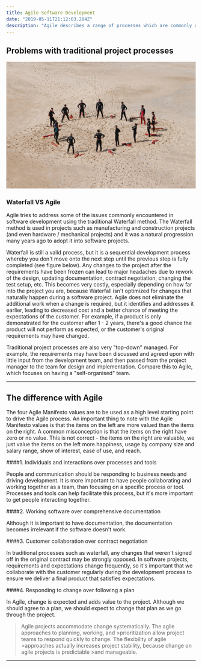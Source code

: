 ```yaml
---
title: Agile Software Development
date: "2019-05-11T21:12:03.284Z"
description: "Agile describes a range of processes which are commonly used as the project management tools of choice for software developers. "
---
```




## Problems with traditional project processes
![Frontend-Framework](./agile.jpg)

### Waterfall VS Agile
Agile tries to address some of the issues commonly encountered in software development using the traditional Waterfall method. The Waterfall method is used in projects such as manufacturing and construction projects (and even hardware / mechanical projects) and it was a natural progression many years ago to adopt it into software projects. 

Waterfall is still a valid process, but it is a sequential development process whereby you don't move onto the next step until the previous step is fully completed (see figure below). Any changes to the project after the requirements have been frozen can lead to major headaches due to rework of the design, updating documentation, contract negotiation, changing the test setup, etc. This becomes very costly, especially depending on how far into the project you are, because Waterfall isn't optimized for changes that naturally happen during a software project. Agile does not eliminate the additional work when a change is required, but it identifies and addresses it earlier, leading to decreased cost and a better chance of meeting the expectations of the customer. For example, if a product is only demonstrated for the customer after 1 - 2 years, there's a good chance the product will not perform as expected, or the customer's original requirements may have changed.

Traditional project processes are also very "top-down" managed. For example, the requirements may have been discussed and agreed upon with little input from the development team, and then passed from the project manager to the team for design and implementation. Compare this to Agile, which focuses on having a "self-organised" team.
 ___

## The difference with Agile

The four Agile Manifesto values are to be used as a high level starting point to drive the Agile process. An important thing to note with the Agile Manifesto values is that the items on the left are more valued than the items on the right. A common misconception is that the items on the right have zero or no value. This is not correct - the items on the right are valuable, we just value the items on the left more.happiness, usage by company size and salary range, show of interest, ease of use, and reach.

####1. Individuals and interactions over processes and tools

People and communication should be responding to business needs and driving development. It is more important to have people collaborating and working together as a team, than focusing on a specific process or tool. Processes and tools can help facilitate this process, but it's more important to get people interacting together.

####2. Working software over comprehensive documentation

Although it is important to have documentation, the documentation becomes irrelevant if the software doesn't work.

####3. Customer collaboration over contract negotiation

In traditional processes such as waterfall, any changes that weren't signed off in the original contract may be strongly opposed. In software projects, requirements and expectations change frequently, so it's important that we collaborate with the customer regularly during the development process to ensure we deliver a final product that satisfies expectations.

####4. Responding to change over following a plan

In Agile, change is expected and adds value to the project. Although we should agree to a plan, we should expect to change that plan as we go through the project.


>Agile projects accommodate change systematically. The agile approaches to planning, working, and >prioritization allow project teams to respond quickly to change. The flexibility of agile >approaches actually increases project stability, because change on agile projects is predictable >and manageable.



***
